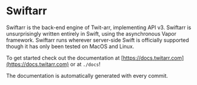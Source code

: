 Swiftarr
========

Swiftarr is the back-end engine of Twit-arr, implementing API v3. Swiftarr is unsurprisingly written entirely in
Swift, using the asynchronous Vapor framework. Swiftarr runs wherever server-side Swift is officially supported though
it has only been tested on MacOS and Linux.

To get started check out the documentation at [https://docs.twitarr.com](https://docs.twitarr.com) or at `./docs`!

The documentation is automatically generated with every commit.